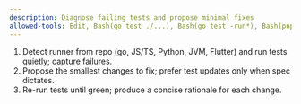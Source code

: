 ```yaml
---
description: Diagnose failing tests and propose minimal fixes
allowed-tools: Edit, Bash(go test ./...), Bash(go test -run*), Bash(pnpm test*), Bash(npm test*), Bash(yarn test*), Bash(bun test*), Bash(vitest*), Bash(uv run pytest*), Bash(pytest*), Bash(mvn test*), Bash(gradle test*), Bash(flutter test*)
---
```

1) Detect runner from repo (go, JS/TS, Python, JVM, Flutter) and run tests quietly; capture failures.
2) Propose the smallest changes to fix; prefer test updates only when spec dictates.
3) Re-run tests until green; produce a concise rationale for each change.
